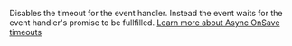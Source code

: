 Disables the timeout for the event handler. Instead the event waits for the event handler's promise to be fullfilled. [Learn more about Async OnSave timeouts](../../events/form-onsave.md#async-onsave-timeouts)